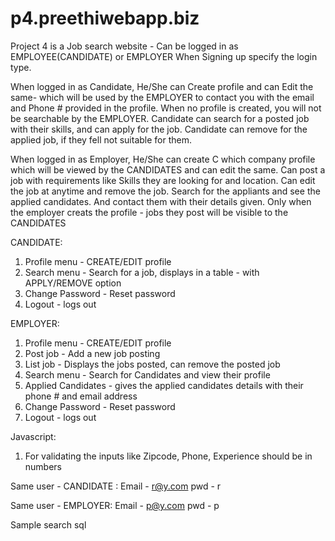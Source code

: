 p4.preethiwebapp.biz
====================


Project 4 is a Job search website - Can be logged in as EMPLOYEE(CANDIDATE) or EMPLOYER
When Signing up specify the login type.

When logged in as Candidate, He/She can Create profile and can Edit the same- which will be used by the EMPLOYER to contact you with the email and Phone # provided in the profile. When no profile is created, you will not be searchable by the EMPLOYER. Candidate can search for a posted job with their skills, and can apply for the job. Candidate can remove for the applied job, if they fell not suitable for them.

When logged in as Employer, He/She can create C which company profile which will be viewed by the CANDIDATES and can edit the same. Can post a job with requirements like Skills they are looking for and location. Can edit the job at anytime and remove the job. Search for the appliants and see the applied candidates. And contact them with their details given. Only when the employer creats the profile - jobs they post will be visible to the CANDIDATES

CANDIDATE:
1) Profile menu - CREATE/EDIT profile
2) Search menu - Search for a job, displays in a table - with APPLY/REMOVE option
3) Change Password - Reset password
4) Logout - logs out

EMPLOYER:
1) Profile menu - CREATE/EDIT profile
2) Post job - Add a new job posting
3) List job - Displays the jobs posted, can remove the posted job
4) Search menu - Search for Candidates and view their profile	
5) Applied Candidates - gives the applied candidates details with their phone # and email address
6) Change Password - Reset password
7) Logout - logs out

Javascript:
1) For validating the inputs like Zipcode, Phone, Experience should be in numbers

Same user - CANDIDATE :
Email - r@y.com
pwd - r

Same user - EMPLOYER:
Email - p@y.com
pwd - p

Sample search sql
